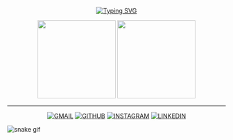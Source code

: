 <p align="center">
<a href="https://git.io/typing-svg"><img src="https://readme-typing-svg.demolab.com?font=Fira+Code&weight=500&size=27&duration=3000&pause=1000&color=8400F7&center=verdadeiro&vCenter=verdadeiro&repeat=&random=falso&width=600&lines=OL%C3%81%2C+SEJA+BEM+VINDO+AO+MEU+PERFIL!;Sou+Kelvin+Oliveira!;Academico+de+Engenharia+de+Software!" alt="Typing SVG" /></a>
</p>


<div align="center">

<img height="180em" src="https://github-readme-stats.vercel.app/api?username=Dev-Kelviin&show_icons=true&theme=radical"/>
<img height="180em" src="https://github-readme-stats.vercel.app/api/top-langs/?username=Dev-Kelviin&theme=radical&hide_border=false&&layout=compact"/>
<hr>
</div>


<div align="center">

[![GMAIL](https://img.shields.io/badge/Gmail-D14836?style=for-the-badge&logo=gmail&logoColor=white)](mailto:kelvin.oliveira.kjo@gmail.com)
[![GITHUB](https://img.shields.io/badge/GitHub-100000?style=for-the-badge&logo=github&logoColor=white)](https://github.com/Dev-Kelviin)
[![INSTAGRAM](https://img.shields.io/badge/Instagram-E4405F?style=for-the-badge&logo=instagram&logoColor=white)](https://www.instagram.com/_k.el.vin/)
[![LINKEDIN](https://img.shields.io/badge/LinkedIn-0077B5?style=for-the-badge&logo=linkedin&logoColor=white)](https://www.linkedin.com/in/kelvin-oliveira-7b1610288/)

</div>

![snake gif](https://github.com/Dev-Kelviin/Dev-Kelviin/blob/output/github-contribution-grid-snake.gif)
